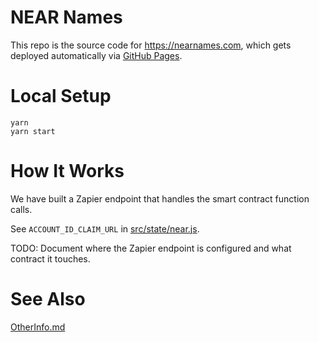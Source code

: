 # NEAR Names

This repo is the source code for https://nearnames.com, which gets deployed automatically via [GitHub Pages](https://pages.github.com/).

# Local Setup

```
yarn
yarn start
```

# How It Works

We have built a Zapier endpoint that handles the smart contract function calls.

See `ACCOUNT_ID_CLAIM_URL` in [src/state/near.js](src/state/near.js).

TODO: Document where the Zapier endpoint is configured and what contract it touches.

# See Also

[OtherInfo.md](OtherInfo.md)
